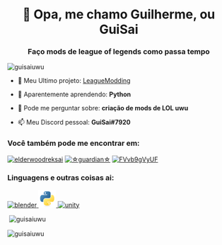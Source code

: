 <h1 align="center">👋 Opa, me chamo Guilherme, ou GuiSai</h1>
<h3 align="center">Faço mods de league of legends como passa tempo</h3>

<p align="left"> <img src="https://komarev.com/ghpvc/?username=guisaiuwu&label=Profile%20views&color=0e75b6&style=flat" alt="guisaiuwu" /> </p>

- 🔭 Meu Ultimo projeto: [LeagueModding](https://github.com/GuiSaiUwU/LeagueModding)

- 🌱 Aparentemente aprendendo: **Python**

- 💬 Pode me perguntar sobre: **criação de mods de LOL uwu**

- 📫 Meu Discord pessoal: **GuiSai#7920**

<h3 align="left">Você também pode me encontrar em:</h3>
<p align="left">
<a href="https://twitter.com/elderwoodreksai" target="blank"><img align="center" src="https://raw.githubusercontent.com/rahuldkjain/github-profile-readme-generator/master/src/images/icons/Social/twitter.svg" alt="elderwoodreksai" height="30" width="40" /></a>
<a href="https://www.youtube.com/c/☆guardian☆" target="blank"><img align="center" src="https://raw.githubusercontent.com/rahuldkjain/github-profile-readme-generator/master/src/images/icons/Social/youtube.svg" alt="☆guardian☆" height="30" width="40" /></a>
<a href="https://discord.gg/FVvb9gVyUF" target="blank"><img align="center" src="https://raw.githubusercontent.com/rahuldkjain/github-profile-readme-generator/master/src/images/icons/Social/discord.svg" alt="FVvb9gVyUF" height="30" width="40" /></a>
</p>

<h3 align="left">Linguagens e outras coisas ai:</h3>
<p align="left"> <a href="www.autodesk.com" target="_blank" rel="noreferrer"> <img src="https://www.modena.co.za/wp-content/uploads/autodesk-maya-small-social-400.png" alt="blender" width="40" height="40"/> </a> <a href="https://www.python.org" target="_blank" rel="noreferrer"> <img src="https://raw.githubusercontent.com/devicons/devicon/master/icons/python/python-original.svg" alt="python" width="40" height="40"/> </a> <a href="https://www.leagueoflegends.com/" target="_blank" rel="noreferrer"> <img src="https://upload.wikimedia.org/wikipedia/commons/thumb/2/2a/LoL_icon.svg/1200px-LoL_icon.svg.png" alt="unity" width="40" height="40"/> </a> </p>




<p>&nbsp;<img align="center" src="https://github-readme-stats.vercel.app/api?username=guisaiuwu&show_icons=true&locale=en" alt="guisaiuwu" /></p>

<p><img align="center" src="https://github-readme-streak-stats.herokuapp.com/?user=guisaiuwu&" alt="guisaiuwu" /></p>
